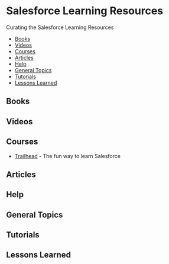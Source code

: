 # Salesforce Learning Resources
Curating the Salesforce Learning Resources

  * [Books](#books)
  * [Videos](#videos)
  * [Courses](#courses)	
  * [Articles](#articles)
  * [Help](#help)
  * [General Topics](#general-topics)
  * [Tutorials](#tutorials)
  * [Lessons Learned](#lessons-learned)  
  
  ## Books
  ## Videos
  ## Courses
  
  * [Trailhead](https://trailhead.salesforce.com/) - The fun way to learn Salesforce

  ## Articles
  ## Help
  ## General Topics
  ## Tutorials
  ## Lessons Learned
